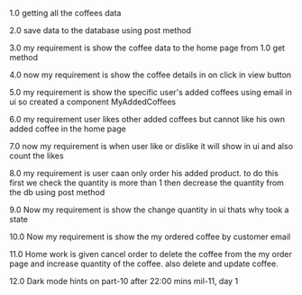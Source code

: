 1.0 getting all the coffees data

2.0 save data to the database using post method

3.0 my requirement is show the coffee data to the home page from 1.0 get method

4.0 now my requirement is show the coffee details in on click in view button

5.0 my requirement is show the specific user's added coffees using email in ui so created a component MyAddedCoffees

6.0 my requirement user likes other added coffees but cannot like his own added coffee in the home page

7.0 now my requirement is when user like or dislike it will show in ui and also count the likes

8.0 my requirement is user caan only order his added product. to do this first we check the quantity is more than 1 then decrease the quantity from the db using post method

9.0 Now my requirement is show the change quantity in ui thats why took a state

10.0 Now my requirement is show the my ordered coffee by customer email

11.0 Home work is given cancel order to delete the coffee from the my order page and increase quantity of the coffee. also delete and update coffee.

12.0 Dark mode hints on part-10 after 22:00 mins mil-11, day 1
